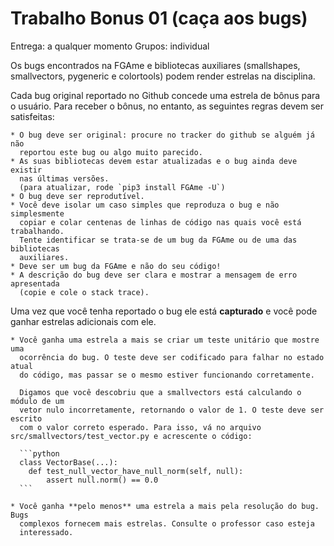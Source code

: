 Trabalho Bonus 01 (caça aos bugs)
=================================

Entrega: a qualquer momento
Grupos: individual

Os bugs encontrados na FGAme e bibliotecas auxiliares (smallshapes, smallvectors,
pygeneric e colortools) podem render estrelas na disciplina.

Cada bug original reportado no Github concede uma estrela de bônus para o 
usuário. Para receber o bônus, no entanto, as seguintes regras devem ser 
satisfeitas:

    * O bug deve ser original: procure no tracker do github se alguém já não 
      reportou este bug ou algo muito parecido.
    * As suas bibliotecas devem estar atualizadas e o bug ainda deve existir 
      nas últimas versões.
      (para atualizar, rode `pip3 install FGAme -U`)
    * O bug deve ser reprodutível. 
    * Você deve isolar um caso simples que reproduza o bug e não simplesmente
      copiar e colar centenas de linhas de código nas quais você está trabalhando.
      Tente identificar se trata-se de um bug da FGAme ou de uma das bibliotecas
      auxiliares.
    * Deve ser um bug da FGAme e não do seu código!
    * A descrição do bug deve ser clara e mostrar a mensagem de erro apresentada
      (copie e cole o stack trace).
      
Uma vez que você tenha reportado o bug ele está **capturado** e você pode ganhar
estrelas adicionais com ele. 

    * Você ganha uma estrela a mais se criar um teste unitário que mostre uma
      ocorrência do bug. O teste deve ser codificado para falhar no estado atual
      do código, mas passar se o mesmo estiver funcionando corretamente.
      
      Digamos que você descobriu que a smallvectors está calculando o módulo de um
      vetor nulo incorretamente, retornando o valor de 1. O teste deve ser escrito
      com o valor correto esperado. Para isso, vá no arquivo src/smallvectors/test_vector.py e acrescente o código:
      
      ```python
      class VectorBase(...):
        def test_null_vector_have_null_norm(self, null):
            assert null.norm() == 0.0
      ``` 
    
    * Você ganha **pelo menos** uma estrela a mais pela resolução do bug. Bugs
      complexos fornecem mais estrelas. Consulte o professor caso esteja 
      interessado.
      
